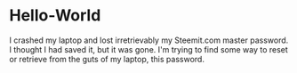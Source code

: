 # Hello-World
I crashed my laptop and lost irretrievably my Steemit.com master password. I thought I had saved it, but it was gone. I'm trying to find some way to reset or retrieve from the guts of my laptop, this password.
